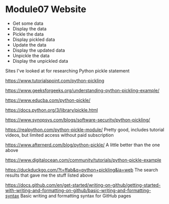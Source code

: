 # Module07 Website

- Get some data
- Display the data
- Pickle the data
- Display pickled data
- Update the data
- Display the updated data
- Unpickle the data
- Display the unpickled data

Sites I've looked at for researching Python pickle statement

https://www.tutorialspoint.com/python-pickling

https://www.geeksforgeeks.org/understanding-python-pickling-example/

https://www.educba.com/python-pickle/

https://docs.python.org/3/library/pickle.html

https://www.synopsys.com/blogs/software-security/python-pickling/

https://realpython.com/python-pickle-module/  Pretty good, includes tutorial videos, but limited access without paid subscription

https://www.afternerd.com/blog/python-pickle/ A little better than the one above

https://www.digitalocean.com/community/tutorials/python-pickle-example



https://duckduckgo.com/?t=ffab&q=python+pickling&ia=web The search results that gave me the stuff listed above


https://docs.github.com/en/get-started/writing-on-github/getting-started-with-writing-and-formatting-on-github/basic-writing-and-formatting-syntax  Basic writing and formatting syntax for GitHub pages

